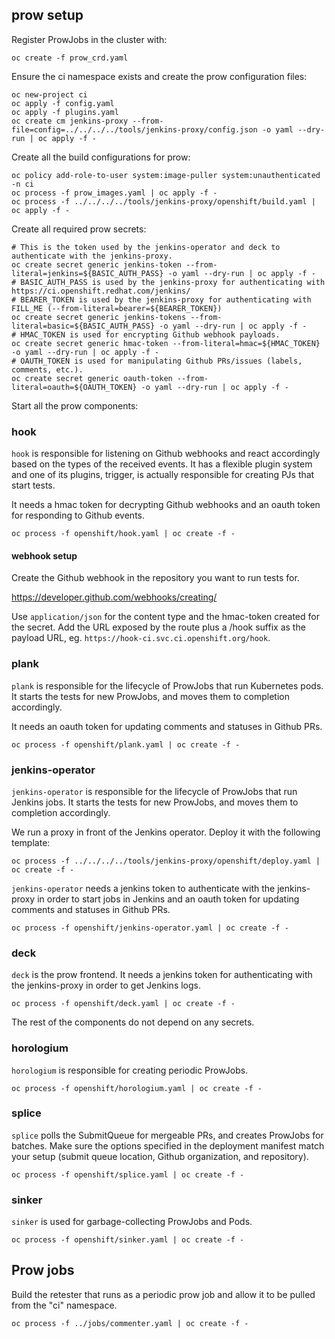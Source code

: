 ## prow setup

Register ProwJobs in the cluster with:
```
oc create -f prow_crd.yaml
```

Ensure the ci namespace exists and create the prow configuration files:
```
oc new-project ci
oc apply -f config.yaml
oc apply -f plugins.yaml
oc create cm jenkins-proxy --from-file=config=../../../../tools/jenkins-proxy/config.json -o yaml --dry-run | oc apply -f -
```

Create all the build configurations for prow:
```
oc policy add-role-to-user system:image-puller system:unauthenticated -n ci
oc process -f prow_images.yaml | oc apply -f -
oc process -f ../../../../tools/jenkins-proxy/openshift/build.yaml | oc apply -f -
```

Create all required prow secrets:
```
# This is the token used by the jenkins-operator and deck to authenticate with the jenkins-proxy.
oc create secret generic jenkins-token --from-literal=jenkins=${BASIC_AUTH_PASS} -o yaml --dry-run | oc apply -f -
# BASIC_AUTH_PASS is used by the jenkins-proxy for authenticating with https://ci.openshift.redhat.com/jenkins/
# BEARER_TOKEN is used by the jenkins-proxy for authenticating with FILL_ME (--from-literal=bearer=${BEARER_TOKEN})
oc create secret generic jenkins-tokens --from-literal=basic=${BASIC_AUTH_PASS} -o yaml --dry-run | oc apply -f -
# HMAC_TOKEN is used for encrypting Github webhook payloads.
oc create secret generic hmac-token --from-literal=hmac=${HMAC_TOKEN} -o yaml --dry-run | oc apply -f -
# OAUTH_TOKEN is used for manipulating Github PRs/issues (labels, comments, etc.).
oc create secret generic oauth-token --from-literal=oauth=${OAUTH_TOKEN} -o yaml --dry-run | oc apply -f -
```

Start all the prow components:

### hook

`hook` is responsible for listening on Github webhooks and react accordingly
based on the types of the received events. It has a flexible plugin system
and one of its plugins, trigger, is actually responsible for creating PJs
that start tests.

It needs a hmac token for decrypting Github webhooks and an oauth token for
responding to Github events.
```
oc process -f openshift/hook.yaml | oc create -f -
```

#### webhook setup

Create the Github webhook in the repository you want to run tests for.

https://developer.github.com/webhooks/creating/

Use `application/json` for the content type and the hmac-token created
for the secret. Add the URL exposed by the route plus a /hook suffix as
the payload URL, eg. `https://hook-ci.svc.ci.openshift.org/hook`.

### plank

`plank` is responsible for the lifecycle of ProwJobs that run Kubernetes pods.
It starts the tests for new ProwJobs, and moves them to completion accordingly.

It needs an oauth token for updating comments and statuses in Github PRs.
```
oc process -f openshift/plank.yaml | oc create -f -
```

### jenkins-operator

`jenkins-operator` is responsible for the lifecycle of ProwJobs that run Jenkins jobs.
It starts the tests for new ProwJobs, and moves them to completion accordingly.

We run a proxy in front of the Jenkins operator. Deploy it with the following template:
```
oc process -f ../../../../tools/jenkins-proxy/openshift/deploy.yaml | oc create -f -
```

`jenkins-operator` needs a jenkins token to authenticate with the jenkins-proxy in
order to start jobs in Jenkins and an oauth token for updating comments and statuses
in Github PRs.
```
oc process -f openshift/jenkins-operator.yaml | oc create -f -
```

### deck

`deck` is the prow frontend. It needs a jenkins token for authenticating with the
jenkins-proxy in order to get Jenkins logs.
```
oc process -f openshift/deck.yaml | oc create -f -
```

The rest of the components do not depend on any secrets.

### horologium

`horologium` is responsible for creating periodic ProwJobs.
```
oc process -f openshift/horologium.yaml | oc create -f -
```

### splice

`splice` polls the SubmitQueue for mergeable PRs, and creates ProwJobs for batches.
Make sure the options specified in the deployment manifest match your setup
(submit queue location, Github organization, and repository).
```
oc process -f openshift/splice.yaml | oc create -f -
```

### sinker

`sinker` is used for garbage-collecting ProwJobs and Pods.
```
oc process -f openshift/sinker.yaml | oc create -f -
```


## Prow jobs

Build the retester that runs as a periodic prow job and allow it to be pulled
from the "ci" namespace.

```
oc process -f ../jobs/commenter.yaml | oc create -f -
```